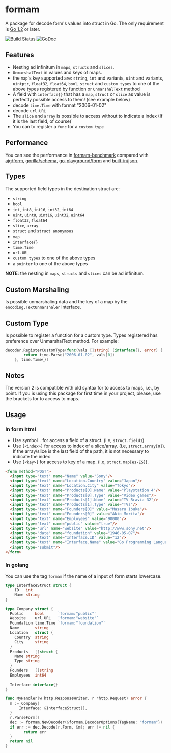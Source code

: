 formam
======

A package for decode form's values into struct in Go. 
The only requirement is [Go 1.2](http://golang.org/doc/go1.2) or later.

[![Build Status](https://travis-ci.org/monoculum/formam.png?branch=master)](https://travis-ci.org/monoculum/formam)
[![GoDoc](https://godoc.org/github.com/monoculum/formam?status.png)](https://godoc.org/github.com/monoculum/formam)

Features
--------

* Nesting ad infinitum in `maps`, `structs` and `slices`.
* `UnmarshalText` in values and keys of maps.
* the `map`'s key supported are: `string`, `int` and variants, `uint` and variants, `uintptr`, `float32`, `float64`, `bool`, `struct` and `custom types` to one of the above types registered by function or `UnmarshalText` method
* A field with `interface{}` that has a `map`, `struct` or `slice` as value is perfectly possible access to them! (see example below)
* decode `time.Time` with format "2006-01-02"
* decode `url.URL`
* The `slice` and `array` is possible to access without to indicate a index (If it is the last field, of course)`
* You can to register a `func` for a `custom type`

Performance
-----------

You can see the performance in [formam-benchmark](https://github.com/monoculum/formam-benchmark) compared with [ajg/form](https://github.com/ajg/form), [gorilla/schema](https://github.com/gorilla/schema), [go-playground/form](https://github.com/go-playground/form) and [built-in/json](http://golang.org/pkg/encoding/json/).

Types
-----

The supported field types in the destination struct are:

* `string`
* `bool`
* `int`, `int8`, `int16`, `int32`, `int64`
* `uint`, `uint8`, `uint16`, `uint32`, `uint64`
* `float32`, `float64`
* `slice`, `array`
* `struct` and `struct anonymous`
* `map`
* `interface{}`
* `time.Time`
* `url.URL`
* `custom types` to one of the above types
* a `pointer` to one of the above types

**NOTE**: the nesting in `maps`, `structs` and `slices` can be ad infinitum.

Custom Marshaling
-----------------

Is possible unmarshaling data and the key of a map by the `encoding.TextUnmarshaler` interface.

Custom Type
-----------

Is possible to register a function for a custom type. Types registered has preference over UnmarshalText method. For example:

```go
decoder.RegisterCustomType(func(vals []string) (interface{}, error) {
        return time.Parse("2006-01-02", vals[0])
    }, time.Time{})
```

Notes
-----

The version 2 is compatible with old syntax for to access to maps, i.e., by point.
If you is using this package for first time in your project, please, use the brackets for to access to maps.


Usage
-----

### In form html

- Use symbol `.` for access a field of a struct. (i.e, `struct.field1`)
- Use `[<index>]` for access to index of a slice/array. (i.e, `struct.array[0]`). If the array/slice is the last field of the path, it is not necessary to indicate the index
- Use `[<key>]` for access to key of a map. (i.e, `struct.map[es-ES]`).

```html
<form method="POST">
  <input type="text" name="Name" value="Sony"/>
  <input type="text" name="Location.Country" value="Japan"/>
  <input type="text" name="Location.City" value="Tokyo"/>
  <input type="text" name="Products[0].Name" value="Playstation 4"/>
  <input type="text" name="Products[0].Type" value="Video games"/>
  <input type="text" name="Products[1].Name" value="TV Bravia 32"/>
  <input type="text" name="Products[1].Type" value="TVs"/>
  <input type="text" name="Founders[0]" value="Masaru Ibuka"/>
  <input type="text" name="Founders[0]" value="Akio Morita"/>
  <input type="text" name="Employees" value="90000"/>
  <input type="text" name="public" value="true"/>
  <input type="url" name="website" value="http://www.sony.net"/>
  <input type="date" name="foundation" value="1946-05-07"/>
  <input type="text" name="Interface.ID" value="12"/>
  <input type="text" name="Interface.Name" value="Go Programming Language"/>
  <input type="submit"/>
</form>
```

### In golang

You can use the tag `formam` if the name of a input of form starts lowercase.

```go
type InterfaceStruct struct {
    ID   int
    Name string
}

type Company struct {
  Public     bool      `formam:"public"`
  Website    url.URL   `formam:"website"`
  Foundation time.Time `formam:"foundation"`
  Name       string
  Location   struct {
    Country  string
    City     string
  }
  Products   []struct {
    Name string
    Type string
  }
  Founders   []string
  Employees  int64
  
  Interface interface{}
}

func MyHandler(w http.ResponseWriter, r *http.Request) error {
  m := Company{
      Interface: &InterfaceStruct{},
  }
  r.ParseForm()
  dec := formam.NewDecoder(&formam.DecoderOptions{TagName: "formam"})
  if err := dec.Decode(r.Form, &m); err != nil {
  		return err
  }
  return nil
}
```
